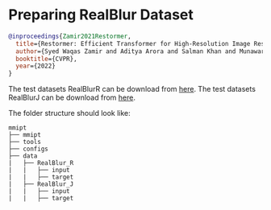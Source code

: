 # Preparing RealBlur Dataset

<!-- [DATASET] -->

```bibtex
@inproceedings{Zamir2021Restormer,
  title={Restormer: Efficient Transformer for High-Resolution Image Restoration},
  author={Syed Waqas Zamir and Aditya Arora and Salman Khan and Munawar Hayat and Fahad Shahbaz Khan and Ming-Hsuan Yang},
  booktitle={CVPR},
  year={2022}
}
```

The test datasets RealBlurR can be download from [here](https://drive.google.com/file/d/1glgeWXCy7Y0qWDc0MXBTUlZYJf8984hS/).
The test datasets RealBlurJ can be download from [here](https://drive.google.com/file/d/1Rb1DhhXmX7IXfilQ-zL9aGjQfAAvQTrW/).

The folder structure should look like:

```text
mmipt
├── mmipt
├── tools
├── configs
├── data
|   ├── RealBlur_R
|   |   ├── input
|   |   ├── target
|   ├── RealBlur_J
|   |   ├── input
|   |   ├── target
```

